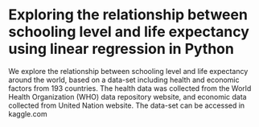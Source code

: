 # Exploring the relationship between schooling level and life expectancy using linear regression in Python
We explore the relationship between schooling level and life expectancy around the world, based on a data-set including health and economic factors from 193 countries. The health data was collected from the World Health Organization (WHO) data repository website, and economic data collected from United Nation website. The data-set can be accessed in kaggle.com
